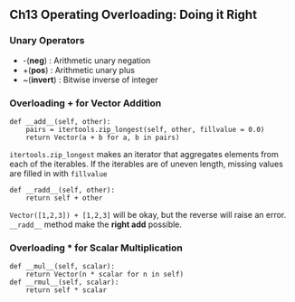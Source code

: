 ## Ch13 Operating Overloading: Doing it Right

### Unary Operators
- -(__neg__) : Arithmetic unary negation
- +(__pos__) : Arithmetic unary plus
- ~(__invert__) : Bitwise inverse of integer

### Overloading + for Vector Addition

    def __add__(self, other):
        pairs = itertools.zip_longest(self, other, fillvalue = 0.0)
        return Vector(a + b for a, b in pairs)
`itertools.zip_longest` makes an iterator that aggregates elements from each of the iterables. If the iterables are of uneven length, missing values are filled in with `fillvalue`

    def __radd__(self, other):
        return self + other
`Vector([1,2,3]) + [1,2,3]` will be okay, but the reverse will raise an error. `__radd__` method make the **right add** possible.

### Overloading * for Scalar Multiplication

    def __mul__(self, scalar):
        return Vector(n * scalar for n in self)
    def __rmul__(self, scalar):
        return self * scalar
